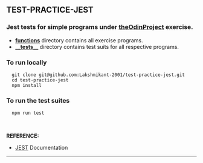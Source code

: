 ## TEST-PRACTICE-JEST

### Jest tests for simple programs under [theOdinProject](https://www.theodinproject.com/lessons/node-path-javascript-testing-practice) exercise.

-  [**functions**](https://github.com/Lakshmikant-2001/test-practice-jest/tree/main/__tests__) directory contains all exercise programs.
-  [**\_\_tests\_\_**](https://github.com/Lakshmikant-2001/test-practice-jest/tree/main/functions) directory contains test suits for all respective programs.


### To run locally
```
  git clone git@github.com:Lakshmikant-2001/test-practice-jest.git
  cd test-practice-jest
  npm install
```

### To run the test suites
```
  npm run test
```
<br>

**REFERENCE:**
  - [JEST](https://jestjs.io/docs/) Documentation

<hr>
